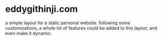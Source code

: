 # eddygithinji.com
a simple layout for a static personal website.
following some customizations, a whole lot of features could be added to this layout,
and even make it dynamic.

